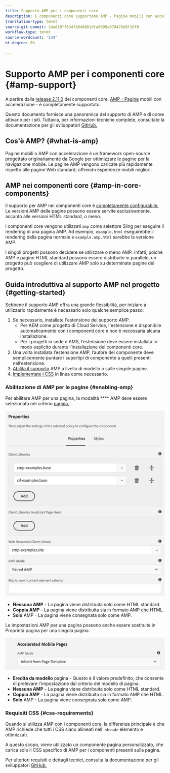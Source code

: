 ```yaml
---
title: Supporto AMP per i componenti core
description: I componenti core supportano AMP - Pagine mobili con accelerazione
translation-type: tm+mt
source-git-commit: 24a810ff634f8846881dfa0095e879476d0f16f0
workflow-type: tm+mt
source-wordcount: '534'
ht-degree: 0%

---
```



# Supporto AMP per i componenti core {#amp-support}

A partire dalla [release 2.11.0](/help/versions.md) dei componenti core, [AMP - Pagine](https://developers.google.com/amp) mobili con accelerazione - è completamente supportato.

Questo documento fornisce una panoramica del supporto di AMP e di come attivarlo per i siti. Tuttavia, per informazioni tecniche complete, consultate la documentazione per gli sviluppatori [GitHub.](https://github.com/adobe/aem-core-wcm-components/tree/master/extensions/amp)

## Cos&#39;è AMP? {#what-is-amp}

Pagine mobili o AMP con accelerazione è un framework open-source progettato originariamente da Google per ottimizzare le pagine per la navigazione mobile. Le pagine AMP vengono caricate più rapidamente rispetto alle pagine Web standard, offrendo esperienze mobili migliori.

## AMP nei componenti core {#amp-in-core-components}

Il supporto per AMP nei componenti core è [completamente configurabile.](#enabling-amp) Le versioni AMP delle pagine possono essere servite esclusivamente, accanto alle versioni HTML standard, o meno.

I componenti core vengono utilizzati `amp` come selettore Sling per eseguire il rendering di una pagina AMP. Ad esempio, `example.html` eseguirebbe il rendering della pagina normale e `example.amp.html` sarebbe la versione AMP.

I singoli progetti possono decidere se utilizzare o meno AMP. Infatti, poiché AMP e pagine HTML standard possono essere distribuite in parallelo, un progetto può scegliere di utilizzare AMP solo su determinate pagine del progetto.

## Guida introduttiva al supporto AMP nel progetto {#getting-started}

Sebbene il supporto AMP offra una grande flessibilità, per iniziare a utilizzarlo rapidamente è necessario solo qualche semplice passo:

1. Se necessario, installate l&#39;estensione del supporto AMP.
   * Per AEM come progetto di Cloud Service, l&#39;estensione è disponibile automaticamente con i componenti core e non è necessaria alcuna installazione.
   * Per i progetti in sede e AMS, l’estensione deve essere installata in modo esplicito durante l’installazione dei componenti core.
1. Una volta installata l’estensione AMP, l’autore del componente deve semplicemente puntare i supertipi di componente a quelli presenti nell’estensione.
1. [Abilita il supporto](#enabling-amp) AMP a livello di modello o sulle singole pagine.
1. [Implementate i CSS](#css-requirements) in linea come necessario.

### Abilitazione di AMP per le pagine {#enabling-amp}

Per abilitare AMP per una pagina, la modalità **** AMP deve essere selezionata nel criterio [pagina.](https://docs.adobe.com/content/help/en/experience-manager-65/authoring/siteandpage/templates.html#editingatemplatepagepolicies)

![Opzioni criteri pagina AMP](/help/assets/amp-policy.png)

* **Nessuna AMP** - La pagina viene distribuita solo come HTML standard.
* **Coppia AMP** - La pagina viene distribuita sia in formato AMP che HTML.
* **Solo** AMP - La pagina viene consegnata solo come AMP.

Le impostazioni AMP per una pagina possono anche essere sostituite in Proprietà [](https://docs.adobe.com/content/help/en/experience-manager-65/authoring/authoring/editing-page-properties.html) pagina per una singola pagina.

![Proprietà pagina AMP](/help/assets/amp-page-properties.png)

* **Eredita da modello** pagina - Questo è il valore predefinito, che consente di prelevare l&#39;impostazione dal criterio del modello di pagina.
* **Nessuna AMP** - La pagina viene distribuita solo come HTML standard.
* **Coppia AMP** - La pagina viene distribuita sia in formato AMP che HTML.
* **Solo** AMP - La pagina viene consegnata solo come AMP.

### Requisiti CSS {#css-requirements}

Quando si utilizza AMP con i componenti core, la differenza principale è che AMP richiede che tutti i CSS siano allineati nell&#39; `<head>` elemento e ottimizzati.

A questo scopo, viene utilizzato un componente pagina personalizzato, che carica solo il CSS specifico di AMP per i componenti presenti sulla pagina.

Per ulteriori requisiti e dettagli tecnici, consulta la documentazione per gli sviluppatori [GitHub.](https://github.com/adobe/aem-core-wcm-components/tree/master/extensions/amp)
